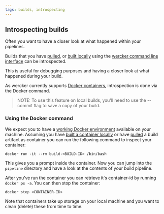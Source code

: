```yaml
---
tags: builds, introspecting
---
```


## Introspecting builds

Often you want to have a closer look at what happened within your
pipelines.

Builds that you have [pulled](/docs/using-the-cli/pulling-containers.html), or
[built locally](/docs/using-the-cli/local-builds.html) using the [wercker command line
interface](/docs/using-the-cli/available-commands.html) can be introspected.

This is useful for debugging purposes and having a closer look at what
happened during your build.

As wercker currently supports [Docker containers](/docs/containers/dockerhub.html), introspection is
done via the Docker command.

> NOTE: To use this feature on local builds, you'll need to use the --commit flag to save a copy of your build.

### Using the Docker command

We expect you to have a [working Docker environment](/learn/basics/the-wercker-cli.html) available on your
machine. Assuming you have [built a container
locally](/docs/using-the-cli/local-builds.html) or have
[pulled](/docs/using-the-cli/pulling-containers.html) a
build artifact as container you can run the following command to inspect
your container:

```no-highlight
docker run -it --rm build-<BUILD-ID> /bin/bash
```

This gives you a prompt inside the container. Now you can jump into the
`pipeline` directory and have a look at the contents of your build
pipeline.

After you've run the container you can retrieve it's container-id by
running `docker ps -a`. You can then stop the container:

```no-highlight
docker stop <CONTAINER-ID>
```

Note that containers take up storage on your local machine and you want
to clean (delete) these from time to time.
